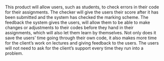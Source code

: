 This product will allow users, such as students, to check errors in their code for their assignments. The checker will give the users their score after it has been submitted and the system has checked the marking scheme. The feedback the system gives the users, will allow them to be able to make changes or adjustments to their codes before they hand in their assignments, which will also let them learn by themselves. Not only does it save the users’ time going through their own code, it also makes more time for the client’s work on lectures and giving feedback to the users.
The users will not need to ask for the client’s  support every time they run into a problem.
